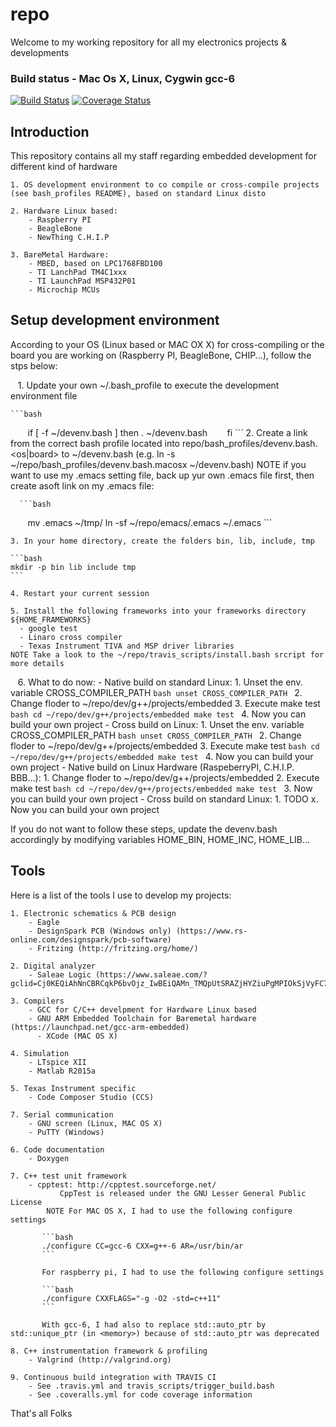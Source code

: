 
# repo #

Welcome to my working repository for all my electronics projects & developments
### Build status - Mac Os X, Linux, Cygwin gcc-6
[![Build Status](https://travis-ci.org/YannGarcia/repo.svg?branch=master)](https://travis-ci.org/YannGarcia/repo)
[![Coverage Status](https://coveralls.io/repos/YannGarcia/repo/badge.png?branch=master)](https://coveralls.io/r/YannGarcia/repo?branch=master)


## Introduction
This repository contains all my staff regarding embedded development for different kind of hardware

    1. OS development environment to co compile or cross-compile projects (see bash_profiles README), based on standard Linux disto
	
    2. Hardware Linux based:
        - Raspberry PI
        - BeagleBone
        - NewThing C.H.I.P
	
    3. BareMetal Hardware:
        - MBED, based on LPC1768FBD100
        - TI LanchPad TM4C1xxx
        - TI LaunchPad MSP432P01
        - Microchip MCUs
	
## Setup development environment
According to your OS (Linux based or MAC OX X) for cross-compiling or the board you are working on (Raspberry PI, BeagleBone, CHIP...), follow the stps below:

    1. Update your own ~/.bash_profile to execute the development environment file  
    
    ```bash
        if [ -f ~/devenv.bash ]
        then
            . ~/devenv.bash
        fi
    ```
    2. Create a link from the correct bash profile located into repo/bash_profiles/devenv.bash.<os|board> to ~/devenv.bash (e.g. ln -s ~/repo/bash_profiles/devenv.bash.macosx ~/devenv.bash)
    NOTE if you want to use my .emacs setting file, back up yur own .emacs file first, then create asoft link on my .emacs file:
    
      ```bash
          mv .emacs ~/tmp/
	        ln -sf ~/repo/emacs/.emacs ~/.emacs
      ```
    
    3. In your home directory, create the folders bin, lib, include, tmp
    
    ```bash
    mkdir -p bin lib include tmp
    ```
    
    4. Restart your current session
    
    5. Install the following frameworks into your frameworks directory ${HOME_FRAMEWORKS}
      - google test
      - Linaro cross compiler
      - Texas Instrument TIVA and MSP driver libraries
    NOTE Take a look to the ~/repo/travis_scripts/install.bash srcript for more details
    
    6. What to do now:
    	- Native build on standard Linux:
        1. Unset the env. variable CROSS_COMPILER_PATH
		      ```bash
		          unset CROSS_COMPILER_PATH
		      ```
        2. Change floder to ~/repo/dev/g++/projects/embedded
        3. Execute make test
		      ```bash
		          cd ~/repo/dev/g++/projects/embedded
              make test
		      ```
        4. Now you can build your own project
    	- Cross build on Linux:
        1. Unset the env. variable CROSS_COMPILER_PATH
		      ```bash
		          unset CROSS_COMPILER_PATH
		      ```
        2. Change floder to ~/repo/dev/g++/projects/embedded
        3. Execute make test
		      ```bash
		          cd ~/repo/dev/g++/projects/embedded
              make test
		      ```
        4. Now you can build your own project
    	- Native build on Linux Hardware (RaspeberryPI, C.H.I.P. BBB...):
        1. Change floder to ~/repo/dev/g++/projects/embedded
        2. Execute make test
		      ```bash
		          cd ~/repo/dev/g++/projects/embedded
              make test
		      ```
        3. Now you can build your own project
    	- Cross build on standard Linux:
        1. TODO
        x. Now you can build your own project
        
If you do not want to follow these steps, update the devenv.bash accordingly by modifying variables HOME_BIN, HOME_INC, HOME_LIB...

## Tools ##
Here is a list of the tools I use to develop my projects:

    1. Electronic schematics & PCB design 
        - Eagle
        - DesignSpark PCB (Windows only) (https://www.rs-online.com/designspark/pcb-software)
        - Fritzing (http://fritzing.org/home/)

    2. Digital analyzer
        - Saleae Logic (https://www.saleae.com/?gclid=Cj0KEQiAhNnCBRCqkP6bvOjz_IwBEiQAMn_TMQpUtSRAZjHYZiuPgMPIOkSjVyFC7Ki9zCnTHwnSNB4aAnKW8P8HAQ)

    3. Compilers
        - GCC for C/C++ develpment for Hardware Linux based
        - GNU ARM Embedded Toolchain for Baremetal hardware (https://launchpad.net/gcc-arm-embedded)
	      - XCode (MAC OS X)

    4. Simulation
        - LTspice XII
        - Matlab R2015a

    5. Texas Instrument specific
        - Code Composer Studio (CCS)

    7. Serial communication
    	- GNU screen (Linux, MAC OS X)
	    - PuTTY (Windows)

    6. Code documentation
    	- Doxygen

    7. C++ test unit framework
        - cpptest: http://cpptest.sourceforge.net/
	           CppTest is released under the GNU Lesser General Public License
	        NOTE For MAC OS X, I had to use the following configure settings
    
	       ```bash
	       ./configure CC=gcc-6 CXX=g++-6 AR=/usr/bin/ar
	       ```
         
	       For raspberry pi, I had to use the following configure settings
         
	       ```bash
	       ./configure CXXFLAGS="-g -O2 -std=c++11"
	       ```
         
	       With gcc-6, I had also to replace std::auto_ptr by std::unique_ptr (in <memory>) because of std::auto_ptr was deprecated
	       
    8. C++ instrumentation framework & profiling
        - Valgrind (http://valgrind.org)
	       
    9. Continuous build integration with TRAVIS CI
        - See .travis.yml and travis_scripts/trigger_build.bash
        - See .coveralls.yml for code coverage information
	       
That's all Folks
